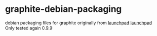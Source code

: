 graphite-debian-packaging
=========================

debian packaging files for graphite originally from [launchpad] [launchpad]
Only tested again 0.9.9

[launchpad]: https://code.launchpad.net/~mleinartas/graphite/debian-packaging
